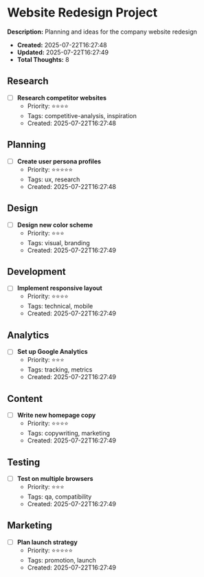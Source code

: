 # Website Redesign Project

**Description:** Planning and ideas for the company website redesign

- **Created:** 2025-07-22T16:27:48
- **Updated:** 2025-07-22T16:27:49
- **Total Thoughts:** 8


## Research

- [ ] **Research competitor websites**
  - Priority: ⭐⭐⭐⭐
  - Tags: competitive-analysis, inspiration
  - Created: 2025-07-22T16:27:48


## Planning

- [ ] **Create user persona profiles**
  - Priority: ⭐⭐⭐⭐⭐
  - Tags: ux, research
  - Created: 2025-07-22T16:27:48


## Design

- [ ] **Design new color scheme**
  - Priority: ⭐⭐⭐
  - Tags: visual, branding
  - Created: 2025-07-22T16:27:49


## Development

- [ ] **Implement responsive layout**
  - Priority: ⭐⭐⭐⭐
  - Tags: technical, mobile
  - Created: 2025-07-22T16:27:49


## Analytics

- [ ] **Set up Google Analytics**
  - Priority: ⭐⭐⭐
  - Tags: tracking, metrics
  - Created: 2025-07-22T16:27:49


## Content

- [ ] **Write new homepage copy**
  - Priority: ⭐⭐⭐⭐
  - Tags: copywriting, marketing
  - Created: 2025-07-22T16:27:49


## Testing

- [ ] **Test on multiple browsers**
  - Priority: ⭐⭐⭐
  - Tags: qa, compatibility
  - Created: 2025-07-22T16:27:49


## Marketing

- [ ] **Plan launch strategy**
  - Priority: ⭐⭐⭐⭐⭐
  - Tags: promotion, launch
  - Created: 2025-07-22T16:27:49

